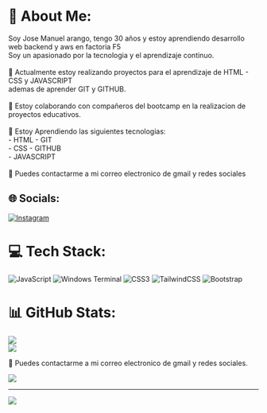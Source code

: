 # 💫 About Me:
   Soy Jose Manuel arango, tengo 30 años y estoy aprendiendo desarrollo web backend y aws en factoria F5 <br> Soy un apasionado por la tecnologia y el aprendizaje continuo. <br><br>🔭 Actualmente estoy realizando proyectos para el aprendizaje de HTML - CSS y JAVASCRIPT<br>     ademas de aprender GIT y GITHUB. <br> <br>👯 Estoy colaborando con compañeros del bootcamp en la realizacion de proyectos educativos.<br><br>🌱 Estoy Aprendiendo las siguientes tecnologias: <br>     - HTML                   - GIT <br>     - CSS                      - GITHUB<br>     - JAVASCRIPT<br><br>💬  Puedes contactarme a mi correo electronico de gmail y redes sociales <br>


## 🌐 Socials:
[![Instagram](https://img.shields.io/badge/Instagram-%23E4405F.svg?logo=Instagram&logoColor=white)](https://instagram.com/@bboy.spes) 

# 💻 Tech Stack:
![JavaScript](https://img.shields.io/badge/javascript-%23323330.svg?style=for-the-badge&logo=javascript&logoColor=%23F7DF1E) ![Windows Terminal](https://img.shields.io/badge/Windows%20Terminal-%234D4D4D.svg?style=for-the-badge&logo=windows-terminal&logoColor=white) ![CSS3](https://img.shields.io/badge/css3-%231572B6.svg?style=for-the-badge&logo=css3&logoColor=white) ![TailwindCSS](https://img.shields.io/badge/tailwindcss-%2338B2AC.svg?style=for-the-badge&logo=tailwind-css&logoColor=white) ![Bootstrap](https://img.shields.io/badge/bootstrap-%238511FA.svg?style=for-the-badge&logo=bootstrap&logoColor=white)
# 📊 GitHub Stats:
![](https://github-readme-stats.vercel.app/api?username=jose30-back&theme=dark&hide_border=false&include_all_commits=false&count_private=false)<br/>
![](https://github-readme-streak-stats.herokuapp.com/?user=jose30-back&theme=dark&hide_border=false)<br/>

💬  Puedes contactarme a mi correo electronico de gmail y redes sociales.

![](https://github-readme-stats.vercel.app/api/top-langs/?username=jose30-back&theme=dark&hide_border=false&include_all_commits=false&count_private=false&layout=compact)

---
[![](https://visitcount.itsvg.in/api?id=jose30-back&icon=0&color=0)](https://visitcount.itsvg.in)

<!-- Proudly created with GPRM ( https://gprm.itsvg.in ) -->

